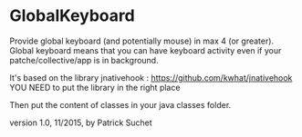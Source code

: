 # GlobalKeyboard
Provide global keyboard (and potentially mouse) in max 4 (or greater).
Global keyboard means that you can have keyboard activity even if your patche/collective/app is in background.

It's based on the library jnativehook : https://github.com/kwhat/jnativehook
YOU NEED to put the library in the right place

Then put the content of classes in your java classes folder.

version 1.0, 11/2015, by Patrick Suchet
